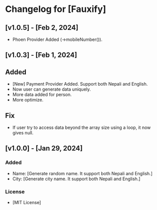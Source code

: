# Changelog for [Fauxify]

## [v1.0.5] - [Feb 2, 2024]
- Phoen Provider Added (->mobileNumber()).

## [v1.0.3] - [Feb 1, 2024]

## Added
- [New] Payment Provider Added. Support both Nepali and English.
- Now user can generate data uniquely.
- More data added for person.
- More optimize.

## Fix
- If user try to access data beyond the array size using a loop, it now gives null.


## [v1.0.0] - [Jan 29, 2024]

### Added
- Name: [Generate random name. It support both Nepali and English.]
- City: [Generate city name. It support both Nepali and English.]

### License
- [MIT License]
